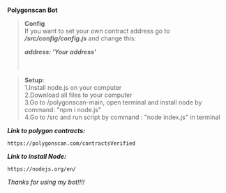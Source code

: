 **Polygonscan Bot**

> **Config**    
> If you want to set your own contract address go to ***/src/config/config.js*** and change this:  
>     
> ***address: 'Your address'***       
> <br/>
> <br/>        

> **Setup:**      
> 1.Install node.js on your computer      
> 2.Download all files to your computer      
> 3.Go to /polygonscan-main, open terminal and install node by command: "npm i node.js"                
> 4.Go to /src and run script by command : "node index.js" in terminal             

***Link to polygon contracts:***
```
https://polygonscan.com/contractsVerified
```
***Link to install Node:***
```
https://nodejs.org/en/
```

*Thanks for using my bot!!!!*
